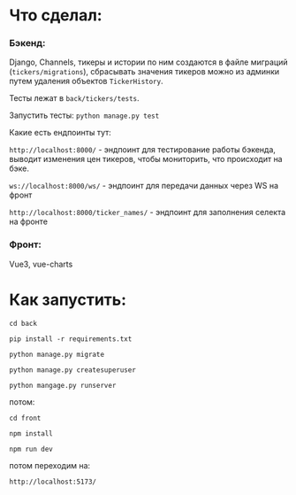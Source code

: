 # Что сделал:

### Бэкенд: 

Django, Channels, тикеры и истории по ним создаются в файле миграций 
(`tickers/migrations`), сбрасывать значения тикеров можно
из админки путем удаления объектов `TickerHistory`.

Тесты лежат в `back/tickers/tests`.

Запустить тесты: `python manage.py test`

Какие есть ендпоинты тут:

`http://localhost:8000/` - эндпоинт для тестирование работы бэкенда,
выводит изменения цен тикеров, чтобы мониторить, что происходит на бэке.

`ws://localhost:8000/ws/` - эндпоинт для передачи данных через WS на фронт

`http://localhost:8000/ticker_names/` - эндпоинт для заполнения селекта на фронте
 
### Фронт: 

Vue3, vue-charts

# Как запустить:

`cd back`

`pip install -r requirements.txt`

`python manage.py migrate`

`python manage.py createsuperuser`

`python mangage.py runserver`

потом:

`cd front`

`npm install`

`npm run dev`

потом переходим на:

`http://localhost:5173/`